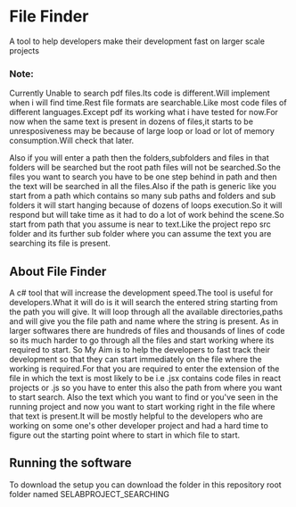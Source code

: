 # File Finder
A tool to help developers make their development fast on larger scale projects

### Note:
Currently Unable to search pdf files.Its code is different.Will implement when i will find time.Rest file formats are searchable.Like most code files of different languages.Except pdf its working what i have tested for now.For now when the same text is present in dozens of files,it starts to be unresposiveness may be because of large loop or load or lot of memory consumption.Will check that later.

Also if you will enter a path then the folders,subfolders and files in that folders will be searched but the root path files will not be searched.So the files you want to search you have to be one step behind in path and then the text will be searched in all the files.Also if the path is generic like you start from a path which contains so many sub paths and folders and sub folders it will start hanging because of dozens of loops execution.So it will respond but will take time as it had to do a lot of work behind the scene.So start from path that you assume is near to text.Like the project repo src folder and its further sub folder where you can assume the text you are searching its file is present.

## About File Finder
A c# tool that will increase the development speed.The tool is useful for developers.What it will do is it will search the entered string starting from the path you will give. It will loop through all the available directories,paths and will give you the file path and name where the string is present. As in larger softwares there are hundreds of files and thousands of lines of code so its much harder to go through all the files and start working where its required to start. So My Aim is to help the developers to fast track their development so that they can start immediately on the file where the working is required.For that you are required to enter the extension of the file in which the text is most likely to be i.e .jsx contains code files in react projects or .js so you have to enter this also the path from where you want to start search. Also the text which you want to find or you've seen in the running project and now you want to start working right in the file where that text is present.It will be mostly helpful to the developers who are working on some one's other developer project and had a hard time to figure out the starting point where to start in which file to start.

## Running the software
To download the setup you can download the folder in this repository root folder named  SELABPROJECT_SEARCHING 

